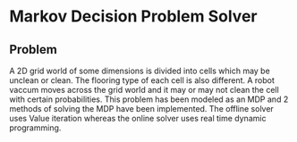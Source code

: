 # Markov Decision Problem Solver

## Problem
A 2D grid world of some dimensions is divided into cells which may be unclean or clean. The flooring type of each cell is also different. A robot vaccum moves across the grid world and it may or may not clean the cell with certain probabilities. This problem has been modeled as an MDP and 2 methods of solving the MDP have been implemented. The offline solver uses Value iteration whereas the online solver uses real time dynamic programming. 

